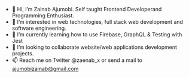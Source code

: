 - 👋 Hi, I’m Zainab Ajumobi. Self taught Frontend Developerand Programming Enthusiast.
- 👀 I’m interested in web technologies, full stack web development and software engineering.
- 🌱 I’m currently learning how to use Firebase, GraphQL & Testing with Jest
- 💞️ I’m looking to collaborate website/web applications development projects.
- 📫 Reach me on Twitter @zaenab_x or send a mail to ajumobizainab@gmail.com

<!---
sheismo/sheismo is a ✨ special ✨ repository because its `README.md` (this file) appears on your GitHub profile.
You can click the Preview link to take a look at your changes.
--->
